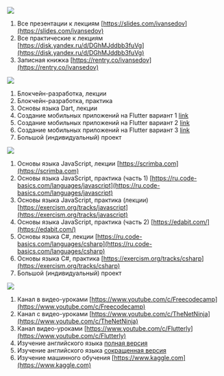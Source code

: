 ![](https://i.ibb.co/vXTWw40/Focus-on-Small-Steps-1584-x-396-px.jpg)

1. Все презентации к лекциям [https://slides.com/ivansedov](https://slides.com/ivansedov)
2. Все практические к лекциям [https://disk.yandex.ru/d/DGhMJddbb3fuVg](https://disk.yandex.ru/d/DGhMJddbb3fuVg)
3. Записная книжка [https://rentry.co/ivansedov](https://rentry.co/ivansedov)

![](https://i.ibb.co/y8XZ7tb/Untitled-1.jpg)

1. Блокчейн-разработка, лекции
2. Блокчейн-разработка, практика
3. Основы языка Dart, лекции
4. Создание мобильных приложений на Flutter вариант 1 [link](https://www.youtube.com/watch?v=1ukSR1GRtMU&list=PL4cUxeGkcC9jLYyp2Aoh6hcWuxFDX6PBJ)
5. Создание мобильных приложений на Flutter вариант 2 [link](https://www.youtube.com/watch?v=cpkSVwf75-k&list=PL6lh8cTntlDiLlH_rHl5F0JOy_gRm_Wa4)
6. Создание мобильных приложений на Flutter вариант 3 [link](https://www.youtube.com/watch?v=sOYGLk3A6NQ&list=PLyaYkfwvXhRKjYAIO4_J_IcHtAXUR_1ci)
7. Большой (индивидуальный) проект

![](https://i.ibb.co/y6K6p4d/Untitled-2.jpg)

1. Основы языка JavaScript, лекции [https://scrimba.com](https://scrimba.com)
2. Основы языка JavaScript, практика (часть 1) [https://ru.code-basics.com/languages/javascript](https://ru.code-basics.com/languages/javascript)
3. Основы языка JavaScript, практика (лекции) [https://exercism.org/tracks/javascript](https://exercism.org/tracks/javascript)
4. Основы языка JavaScript, практика (часть 2) [https://edabit.com/](https://edabit.com/)
5. Основы языка C#, лекции [https://ru.code-basics.com/languages/csharp](https://ru.code-basics.com/languages/csharp)
6. Основы языка C#, практика [https://exercism.org/tracks/csharp](https://exercism.org/tracks/csharp)
7. Большой (индивидуальный) проект


![](https://i.ibb.co/3F11kVM/2021-11-26-19-16-45.png)

1. Канал в видео-уроками [https://www.youtube.com/c/Freecodecamp](https://www.youtube.com/c/Freecodecamp)
2. Канал с видео-уроками [https://www.youtube.com/c/TheNetNinja](https://www.youtube.com/c/TheNetNinja)
3. Канал видео-уроками [https://www.youtube.com/c/Flutterly](https://www.youtube.com/c/Flutterly)
4. Изучение английского языка [полная версия](https://www.youtube.com/playlist?list=PL66DIGaegedqtRaxfVsk6vH5dBDuL5w92)
5. Изучение английского языка [сокращенная версия](https://www.youtube.com/playlist?list=PL66DIGaegedqVBwaauzKVk7DNqIFaXrN_)
6. Изучение машинного обучения [https://www.kaggle.com](https://www.kaggle.com)
